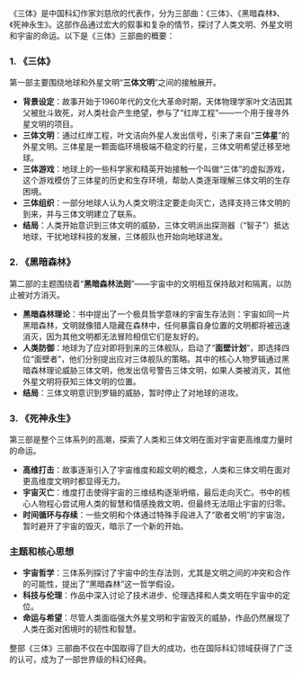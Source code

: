 《三体》是中国科幻作家刘慈欣的代表作，分为三部曲：《三体》、《黑暗森林》、《死神永生》。这部作品通过宏大的叙事和复杂的情节，探讨了人类文明、外星文明和宇宙的命运。以下是《三体》三部曲的概要：

### 1. 《三体》
第一部主要围绕地球和外星文明“**三体文明**”之间的接触展开。
- **背景设定**：故事开始于1960年代的文化大革命时期，天体物理学家叶文洁因其父被批斗致死，对人类社会产生绝望，参与了“红岸工程”——一个用于搜寻外星文明的项目。
- **三体文明**：通过红岸工程，叶文洁向外星人发出信号，引来了来自“**三体星**”的外星文明。三体星是一颗面临环境极端不稳定的行星，三体文明希望迁移至地球。
- **三体游戏**：地球上的一些科学家和精英开始接触一个叫做“三体”的虚拟游戏，这个游戏模仿了三体星的历史和生存环境，帮助人类逐渐理解三体文明的生存困境。
- **三体组织**：一部分地球人认为人类文明注定要走向灭亡，选择支持三体文明的到来，并与三体文明建立了联系。
- **结局**：人类开始意识到三体文明的威胁，三体文明派出探测器（“智子”）抵达地球，干扰地球科技的发展，三体舰队也开始向地球进发。

### 2. 《黑暗森林》
第二部的主题围绕着“**黑暗森林法则**”——宇宙中的文明相互保持敌对和隔离，以防止被对方消灭。
- **黑暗森林理论**：书中提出了一个极具哲学意味的宇宙生存法则：宇宙如同一片黑暗森林，文明就像猎人隐藏在森林中，任何暴露自身位置的文明都将被迅速消灭，因为其他文明都无法冒险相信它们是友好的。
- **人类防御**：地球为了应对即将到来的三体舰队，启动了“**面壁计划**”，即选择四位“面壁者”，他们分别提出应对三体舰队的策略。其中的核心人物罗辑通过黑暗森林理论威胁三体文明，他发出信号警告三体文明，如果人类被消灭，其他外星文明将获知三体文明的位置。
- **结局**：三体文明意识到罗辑的威胁，暂时停止了对地球的进攻。

### 3. 《死神永生》
第三部是整个三体系列的高潮，探索了人类和三体文明在面对宇宙更高维度力量时的命运。
- **高维打击**：故事逐渐引入了宇宙维度和超文明的概念，人类和三体文明在面对更高维度文明时都显得无力。
- **宇宙灭亡**：维度打击使得宇宙的三维结构逐渐坍缩，最后走向灭亡。书中的核心人物程心尝试用人类的智慧和情感挽救文明，但最终无法阻止宇宙的归零。
- **时间循环与存续**：一些文明和个体通过特殊手段进入了“歌者文明”的宇宙泡，暂时避开了宇宙的毁灭，暗示了一个新的开始。

### 主题和核心思想
- **宇宙哲学**：三体系列探讨了宇宙中的生存法则，尤其是文明之间的冲突和合作的可能性，提出了“黑暗森林”这一哲学假设。
- **科技与伦理**：作品中深入讨论了技术进步、伦理选择和人类文明在宇宙中的定位。
- **命运与希望**：尽管人类面临强大外星文明和宇宙毁灭的威胁，作品仍然展现了人类在面对困境时的韧性和智慧。

整部《三体》三部曲不仅在中国取得了巨大的成功，也在国际科幻领域获得了广泛的认可，成为了一部世界级的科幻经典。